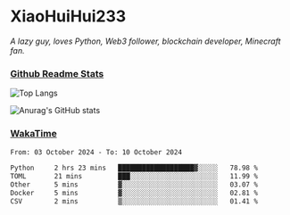 # XiaoHuiHui233

*A lazy guy, loves Python, Web3 follower, blockchain developer, Minecraft fan.*

### [Github Readme Stats](https://github.com/anuraghazra/github-readme-stats)

![Top Langs](https://github-readme-stats.vercel.app/api/top-langs/?username=XiaoHuiHui233&layout=compact&theme=github_dark)

![Anurag's GitHub stats](https://github-readme-stats.vercel.app/api?username=XiaoHuiHui233&show_icons=true&theme=github_dark)

### [WakaTime](https://wakatime.com)

<!--START_SECTION:waka-->

```txt
From: 03 October 2024 - To: 10 October 2024

Python     2 hrs 23 mins   ███████████████████▓░░░░░   78.98 %
TOML       21 mins         ███░░░░░░░░░░░░░░░░░░░░░░   11.99 %
Other      5 mins          ▓░░░░░░░░░░░░░░░░░░░░░░░░   03.07 %
Docker     5 mins          ▓░░░░░░░░░░░░░░░░░░░░░░░░   02.81 %
CSV        2 mins          ▒░░░░░░░░░░░░░░░░░░░░░░░░   01.41 %
```

<!--END_SECTION:waka-->

